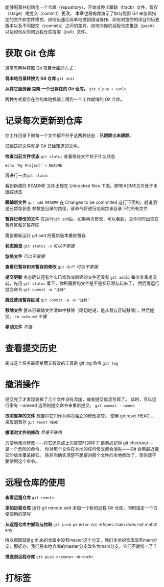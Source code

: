 能够配置并初始化一个仓库（repository）、开始或停止跟踪（track）文件、暂存（stage）或提交（commit）更改。 本章也将向你演示了如何配置 Git 来忽略指定的文件和文件模式、如何迅速而简单地撤销错误操作、如何浏览你的项目的历史版本以及不同提交（commits）之间的差异、如何向你的远程仓库推送（push）以及如何从你的远程仓库拉取（pull）文件。

# 获取 Git 仓库
通常有两种获取 Git 项目仓库的方式：

**将本地目录转换为 Git 仓库**
```git init```

**从其它服务器 克隆 一个已存在的 Git 仓库。**
```git clone + <url>```

两种方式都会在你的本地机器上得到一个工作就绪的 Git 仓库。

# 记录每次更新到仓库
你工作目录下的每一个文件都不外乎这两种状态：**已跟踪**或**未跟踪**。

已跟踪的文件就是 Git 已经知道的文件。

**检查当前文件状态**
```git status```
查看哪些文件处于什么状态

```echo 'My Project' > README```

再进行一次```git status```

看到新建的 README 文件出现在 Untracked files 下面。即README文件处于未跟踪状态

**跟踪新文件**
```git add README```
在 Changes to be committed 这行下面的，就说明是已暂存状态
参数是目录的路径，该命令将递归地跟踪该目录下的所有文件

**暂存已修改的文件**
在运行```git add```后，如果再次修改，可以看到，文件同时出现在暂存区和非暂存区

需要重新运行 git add 把最新版本重新暂存

**状态简览**
```git status -s```
*可以不掌握*

**忽略文件**
*可以不掌握*

**查看已暂存和未暂存的修改**
```git diff```
*可以不掌握*


**提交更新**
务必确认还有什么已修改或新建的文件还没有 ```git add```过
每次准备提交前，先用 ```git status``` 看下，你所需要的文件是不是都已暂存起来了， 然后再运行提交命令
```git commit -m "注释"```

**跳过使用暂存区域**
```git commit -a -m "注释"```

**移除文件**
要从已跟踪文件清单中移除（确切地说，是从暂存区域移除），然后提交。
```rm note.md```
*不懂*

**移动文件**
*不懂*

# 查看提交历史
完成这个任务最简单而又有效的工具是 git log 命令
```git log```

# 撤消操作
提交完了才发现漏掉了几个文件没有添加，或者提交信息写错了。 此时，可以运行带有 --amend 选项的提交命令来重新提交。
```git commit --amend```

**取消暂存的文件**
想要将它们作为两次独立的修改提交。
使用 git reset HEAD <file>…​ 来取消暂存
```git reset HEAD```

**撤消对文件的修改**
*尽量不使用*

方便地撤消修改——将它还原成上次提交时的样子
请务必记得 git checkout — <file> 是一个危险的命令。 你对那个文件在本地的任何修改都会消失——Git 会用最近提交的版本覆盖掉它。 除非你确实清楚不想要对那个文件的本地修改了，否则请不要使用这个命令。

# 远程仓库的使用
**查看远程仓库**
```git remote```

**添加远程仓库**
运行 git remote add <shortname> <url> 添加一个新的远程 Git 仓库，同时指定一个方便使用的简写

**从远程仓库中抓取与拉取**
```git push pb```
error: src refspec main does not match any

所以原因就是github的仓库中没有master这个分支，我们本地的仓库没有main分支，那好办，我们将本地仓库的master分支改名为main分支，它们不就统一了？

**推送到远程仓库**
```git push <remote> <branch>```

# 打标签